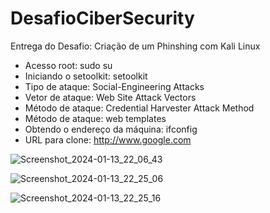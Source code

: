 # DesafioCiberSecurity
Entrega do Desafio: Criação de um Phinshing com Kali Linux


+ Acesso root: sudo su
+ Iniciando o setoolkit: setoolkit
+ Tipo de ataque: Social-Engineering Attacks
+ Vetor de ataque: Web Site Attack Vectors
+ Método de ataque: Credential Harvester Attack Method 
+ Método de ataque: web templates
+ Obtendo o endereço da máquina: ifconfig
+ URL para clone: http://www.google.com


![Screenshot_2024-01-13_22_06_43](https://github.com/androb86/DesafioCiberSecurity/assets/91651261/422fca1f-2ea7-4347-848f-8a2f45b4262d)

![Screenshot_2024-01-13_22_25_06](https://github.com/androb86/DesafioCiberSecurity/assets/91651261/db44f54c-90a9-47b5-a325-845dfc6e3c0f)

![Screenshot_2024-01-13_22_25_16](https://github.com/androb86/DesafioCiberSecurity/assets/91651261/1b647ea0-11dd-475a-adc6-afe279c88118)

